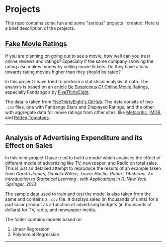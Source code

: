 # Projects

This repo contains some fun and some "serious" projects I created. Here is a brief description of the projects.

## [Fake Movie Ratings](https://github.com/hahahardik/Projects/tree/main/Fake-Movie-Ratings)

If you are planning on going out to see a movie, how well can you trust online reviews and ratings? Especially if the same company showing the rating also makes money by selling movie tickets. Do they have a bias towards rating movies higher than they should be rated?

In this project I have tried to perform a statistical analysis of data. The analysis is based on an article [Be Suspicious Of Online Movie Ratings](http://fivethirtyeight.com/features/fandango-movies-ratings/), especially Fandango’s by [FiveThirtyEight](https://fivethirtyeight.com/).

The data is taken from [FiveThirtyEight's GitHub](https://github.com/fivethirtyeight/data). The data consits of two `.csv` files, one with Fandango Stars and Displayed Ratings, and the other with aggregate data for movie ratings from other sites, like [Metacritic](https://www.metacritic.com/), [IMDB](https://www.imbd.com/), and [Rotten Tomatoes](https://www.rottentomatoes.com/).

----

## Analysis of Advertising Expenditure and its Effect on Sales

In this mini-project I have tried to build a model which analyses the effect of different media of advertising like TV, newspaper, and Radio on total sales. This is just an detailed attempt to reproduce the results of an example taken from *Gareth James, Daniela Witten, Trevor Hastie, Robert Tibshirani. An Introduction to Statistical Learning : with Applications in R. New York :Springer, 2013*

The sample data used to train and test the model is also taken from the same and contains a `.csv` file. It displays sales (in thousands of units) for a particular product as a function of advertising budgets (in thousands of dollars) for TV, radio, and newspaper media.

The folder contains models based on
1. Linear Regression
2. Polynomial Regression

----
